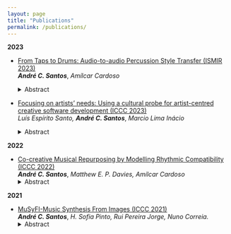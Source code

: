 ```yaml
---
layout: page
title: "Publications"
permalink: /publications/
---
```


**2023**

- [From Taps to Drums: Audio-to-audio Percussion Style Transfer (ISMIR 2023)](https://cdv.dei.uc.pt/wp-content/uploads/publications-cdv/santos2023taps.pdf)\
***André C. Santos***, *Amílcar Cardoso*
    <details>
    <summary>Abstract</summary>
    A common, and arguably innate, human response when listening to music is to tap one’s foot to mark the regular pulse of the beat. A more complex form of interactive synchronization occurs when listeners tap out rhythmic patterns using their fingers, hands, or even some form of improvised drumsticks.
    In this late-breaking demo, we explore this interaction by leveraging the style transfer capabilities of a neural audio synthesis model by training it on a drum dataset and feeding it tapped rhythm recordings at inference time. We also provide a concise and high-level overview of the results, which, in our assessment, not only justify further research but also establish an intriguing baseline for future investigations. Finally, we point out several future research directions.
    </details>

- [Focusing on artists’ needs: Using a cultural probe for artist-centred creative software development (ICCC 2023)](https://computationalcreativity.net/iccc23/papers/ICCC-2023_paper_38.pdf)\
*Luís Espírito Santo,* ***André C. Santos***, *Marcio Lima Inácio*
    <details>
    <summary>Abstract</summary>
    One of the ultimate goals of Computational Creativity research is to make novel, better, and useful software that can be used for creative purposes. The new wave of learning-endowed generative systems has highlighted the potential of AI for creative tasks, so demand for creative software development is expected to grow significantly, which in turn entails the need for adapted software engineering techniques. We conducted interviews and used a digital cultural probe that posed as a virtual co-creative companion with unlimited capabilities to collect qualitative data on how creative fellows, from different areas and with no knowledge about generative models, would use an ideal piece of creative software. By following an Inductive Thematic Analysis, we bring forward a set of domain-agnostic patterns of how software can help in creative tasks. These themes-12 user needs and 8 contexts of use-can be used to organise functional requirements to sustain an improved usercentred development of creative tools, or might even be used as a classification framework for creativity tools and co-creative systems. Finally, we discuss the benefits and limitations of our methodology that can be repurposed for a more suited and artist-centred initial process of functional requirement gathering.
    </details>

**2022**

- [Co-creative Musical Repurposing by Modelling Rhythmic Compatibility (ICCC 2022)](https://computationalcreativity.net/iccc22/wp-content/uploads/2022/06/ANDRE%CC%81_SANTOS_DC_research_summary.pdf)\
***André C. Santos***, *Matthew E. P. Davies, Amílcar Cardoso*
    <details>
    <summary>Abstract</summary>
    A common, and arguably innate, human response when
    listening to music is to tap one’s foot to mark the regular
    pulse of the beat. A more complex form of interactive
    synchronization occurs when listeners tap out rhythmic
    patterns using their fingers, hands, or even some form
    of improvised drumsticks. The proposed goals of this
    research are two-fold: i) to investigate this complex, but
    under-explored, phenomenon of rhythmic engagement
    by building a computational model of rhythmic com-
    patibility; and ii) to leverage this knowledge to drive
    novel means for co-creative content repurposing via the
    layering and integration of user-tapped rhythms in a
    timbrally-consistent way with the source audio. While
    this research is predominantly computational, it will
    be approached in a multi-disciplinary fashion drawing
    upon music theory, psychology, computational creativ-
    ity, and machine learning in pursuit of musically mean-
    ingful next-generation tools for enhanced creativity and
    content personalization.
    </details>

**2021**

- [MuSyFI-Music Synthesis From Images (ICCC 2021)](https://www.researchgate.net/profile/Andre-Santos-60/publication/360791329_MuSyFI_-_Music_Synthesis_From_Images/links/628ba00339fa217031682ab9/MuSyFI-Music-Synthesis-From-Images.pdf)\
***André C. Santos***, *H. Sofia Pinto, Rui Pereira Jorge, Nuno Correia.*
    <details>
    <summary>Abstract</summary>
    MuSyFI is a system that tries to model an inspirational
    computational creative process. It uses images as source
    of inspiration and begins by implementing a possible
    translation between visual and musical features. Results
    of this mapping are fed to a Genetic Algorithm (GA)
    to try to better model the creative process and produce
    more interesting results. Three different musical arti-
    facts are generated: an automatic version, a co-created
    version, and a genetic version. The automatic version
    maps features from the image into musical features non-
    deterministically; the co-created version adds harmony
    lines manually composed by us to the automatic ver-
    sion; finally, the genetic version applies a genetic algo-
    rithm to a mixed population of automatic and co-created
    artifacts.
    The three versions were evaluated for six different
    images by conducting surveys. They evaluated whether
    people considered our musical artifacts music, if they
    thought the artifacts had quality, if they considered the
    artifacts ’novel’, if they liked the artifacts, and lastly if
    they were able to relate the artifacts with the image in
    which they were inspired. We gathered a total of 300
    answers and overall people answered positively to all
    questions, which confirms our approach was successful
    and worth further exploring
    </details>
